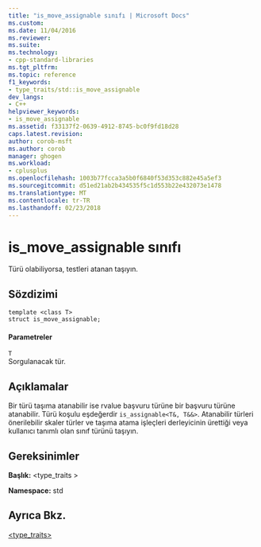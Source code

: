 ```yaml
---
title: "is_move_assignable sınıfı | Microsoft Docs"
ms.custom: 
ms.date: 11/04/2016
ms.reviewer: 
ms.suite: 
ms.technology:
- cpp-standard-libraries
ms.tgt_pltfrm: 
ms.topic: reference
f1_keywords:
- type_traits/std::is_move_assignable
dev_langs:
- C++
helpviewer_keywords:
- is_move_assignable
ms.assetid: f33137f2-0639-4912-8745-bc0f9fd18d28
caps.latest.revision: 
author: corob-msft
ms.author: corob
manager: ghogen
ms.workload:
- cplusplus
ms.openlocfilehash: 1003b77fcca3a5b0f6840f53d353c882e45a5ef3
ms.sourcegitcommit: d51ed21ab2b434535f5c1d553b22e432073e1478
ms.translationtype: MT
ms.contentlocale: tr-TR
ms.lasthandoff: 02/23/2018
---
```

# <a name="ismoveassignable-class"></a>is_move_assignable sınıfı
Türü olabiliyorsa, testleri atanan taşıyın.  
  
## <a name="syntax"></a>Sözdizimi  
  
```
template <class T>
struct is_move_assignable;
```  
  
#### <a name="parameters"></a>Parametreler  
 `T`  
 Sorgulanacak tür.  
  
## <a name="remarks"></a>Açıklamalar  
 Bir türü taşıma atanabilir ise rvalue başvuru türüne bir başvuru türüne atanabilir. Türü koşulu eşdeğerdir `is_assignable<T&, T&&>`. Atanabilir türleri önerilebilir skaler türler ve taşıma atama işleçleri derleyicinin ürettiği veya kullanıcı tanımlı olan sınıf türünü taşıyın.  
  
## <a name="requirements"></a>Gereksinimler  
 **Başlık:** \<type_traits >  
  
 **Namespace:** std  
  
## <a name="see-also"></a>Ayrıca Bkz.  
 [<type_traits>](../standard-library/type-traits.md)



